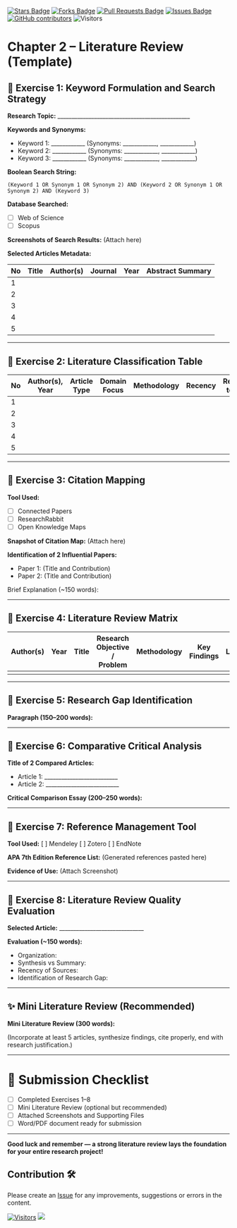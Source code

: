 <a href="https://github.com/drshahizan/research-design/stargazers"><img src="https://img.shields.io/github/stars/drshahizan/research-design" alt="Stars Badge"/></a>
<a href="https://github.com/drshahizan/research-design/network/members"><img src="https://img.shields.io/github/forks/drshahizan/research-design" alt="Forks Badge"/></a>
<a href="https://github.com/drshahizan/research-design/pulls"><img src="https://img.shields.io/github/issues-pr/drshahizan/research-design" alt="Pull Requests Badge"/></a>
<a href="https://github.com/drshahizan/research-design"><img src="https://img.shields.io/github/issues/drshahizan/research-design" alt="Issues Badge"/></a>
<a href="https://github.com/drshahizan/research-design/graphs/contributors"><img alt="GitHub contributors" src="https://img.shields.io/github/contributors/drshahizan/research-design?color=2b9348"></a>
![Visitors](https://api.visitorbadge.io/api/visitors?path=https%3A%2F%2Fgithub.com%2Fdrshahizan%2BDM&labelColor=%23d9e3f0&countColor=%23697689&style=flat)

# Chapter 2 – Literature Review (Template)

## 🔢 Exercise 1: Keyword Formulation and Search Strategy

**Research Topic:** _______________________________________________

**Keywords and Synonyms:**
- Keyword 1: ____________ (Synonyms: ____________, ____________)
- Keyword 2: ____________ (Synonyms: ____________, ____________)
- Keyword 3: ____________ (Synonyms: ____________, ____________)

**Boolean Search String:**
```
(Keyword 1 OR Synonym 1 OR Synonym 2) AND (Keyword 2 OR Synonym 1 OR Synonym 2) AND (Keyword 3)
```

**Database Searched:**
- [ ] Web of Science
- [ ] Scopus

**Screenshots of Search Results:**
(Attach here)

**Selected Articles Metadata:**

| No | Title | Author(s) | Journal | Year | Abstract Summary |
|----|-------|-----------|---------|------|------------------|
| 1  |       |           |         |      |                  |
| 2  |       |           |         |      |                  |
| 3  |       |           |         |      |                  |
| 4  |       |           |         |      |                  |
| 5  |       |           |         |      |                  |

---

## 🔢 Exercise 2: Literature Classification Table

| No | Author(s), Year | Article Type | Domain Focus | Methodology | Recency | Relevance to Study |
|----|-----------------|--------------|--------------|-------------|---------|--------------------|
| 1  |                 |              |              |             |         |                    |
| 2  |                 |              |              |             |         |                    |
| 3  |                 |              |              |             |         |                    |
| 4  |                 |              |              |             |         |                    |
| 5  |                 |              |              |             |         |                    |

---

## 🔢 Exercise 3: Citation Mapping

**Tool Used:** 
- [ ] Connected Papers 
- [ ] ResearchRabbit 
- [ ] Open Knowledge Maps

**Snapshot of Citation Map:**
(Attach here)

**Identification of 2 Influential Papers:**
- Paper 1: (Title and Contribution)
- Paper 2: (Title and Contribution)

Brief Explanation (~150 words):

---

## 🔢 Exercise 4: Literature Review Matrix

| Author(s) | Year | Title | Research Objective / Problem | Methodology | Key Findings | Limitations | Relevance to Study |
|-----------|------|-------|-------------------------------|-------------|--------------|-------------|--------------------|
|           |      |       |                               |             |              |             |                    |

---

## 🔢 Exercise 5: Research Gap Identification

**Paragraph (150–200 words):**

---

## 🔢 Exercise 6: Comparative Critical Analysis

**Title of 2 Compared Articles:**
- Article 1: __________________________
- Article 2: __________________________

**Critical Comparison Essay (200–250 words):**

---

## 🔢 Exercise 7: Reference Management Tool

**Tool Used:** [ ] Mendeley [ ] Zotero [ ] EndNote

**APA 7th Edition Reference List:**
(Generated references pasted here)

**Evidence of Use:** (Attach Screenshot)

---

## 🔢 Exercise 8: Literature Review Quality Evaluation

**Selected Article:** ______________________________

**Evaluation (~150 words):**

- Organization:
- Synthesis vs Summary:
- Recency of Sources:
- Identification of Research Gap:

---

## ✨ Mini Literature Review (Recommended)

**Mini Literature Review (300 words):**

(Incorporate at least 5 articles, synthesize findings, cite properly, end with research justification.)

---

# 📝 Submission Checklist
- [ ] Completed Exercises 1–8
- [ ] Mini Literature Review (optional but recommended)
- [ ] Attached Screenshots and Supporting Files
- [ ] Word/PDF document ready for submission

---

**Good luck and remember — a strong literature review lays the foundation for your entire research project!**



## Contribution 🛠️
Please create an [Issue](https://github.com/drshahizan/research-design/issues) for any improvements, suggestions or errors in the content.

[![Visitors](https://api.visitorbadge.io/api/visitors?path=https%3A%2F%2Fgithub.com%2Fdrshahizan&labelColor=%23697689&countColor=%23555555&style=plastic)](https://visitorbadge.io/status?path=https%3A%2F%2Fgithub.com%2Fdrshahizan)
![](https://hit.yhype.me/github/profile?user_id=81284918)

